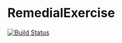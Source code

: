 # RemedialExercise
[![Build Status](https://dev.azure.com/keyalayan/FY22.03%20Booth%20Camp%20key.alayan/_apis/build/status/alayan11235.RemedialExercise?branchName=main)](https://dev.azure.com/keyalayan/FY22.03%20Booth%20Camp%20key.alayan/_build/latest?definitionId=1&branchName=main)
